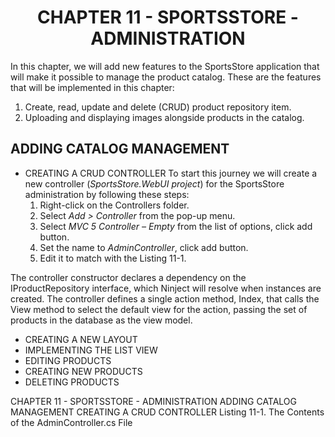 <h1 align="center">
    CHAPTER 11 - SPORTSSTORE - ADMINISTRATION
</h1>

In this chapter, we will add new features to the SportsStore application that will make it possible to manage the product catalog. These are the features that will be implemented in this chapter:
1. Create, read, update and delete (CRUD) product repository item.
2. Uploading and displaying images alongside products in the catalog.

## ADDING CATALOG MANAGEMENT
* CREATING A CRUD CONTROLLER
    To start this journey we will create a new controller (*SportsStore.WebUI project*) for the SportsStore administration by following these steps:
    1. Right-click on the Controllers folder. 
    2. Select *Add > Controller* from the pop-up menu.
    3. Select *MVC 5 Controller – Empty* from the list of options, click add button.
    4. Set the name to *AdminController*, click add button.
    5. Edit it to match with the Listing 11-1.

  

The controller constructor declares a dependency on the IProductRepository interface, which Ninject will resolve when instances are created. The controller defines a single action method, Index, that calls the View method to select the default view for the action, passing the set of products in the database as the view model.

* CREATING A NEW LAYOUT
* IMPLEMENTING THE LIST VIEW
* EDITING PRODUCTS
* CREATING NEW PRODUCTS 
* DELETING PRODUCTS

CHAPTER 11 - SPORTSSTORE - ADMINISTRATION
    ADDING CATALOG MANAGEMENT
        CREATING A CRUD CONTROLLER
            Listing 11-1. The Contents of the AdminController.cs File